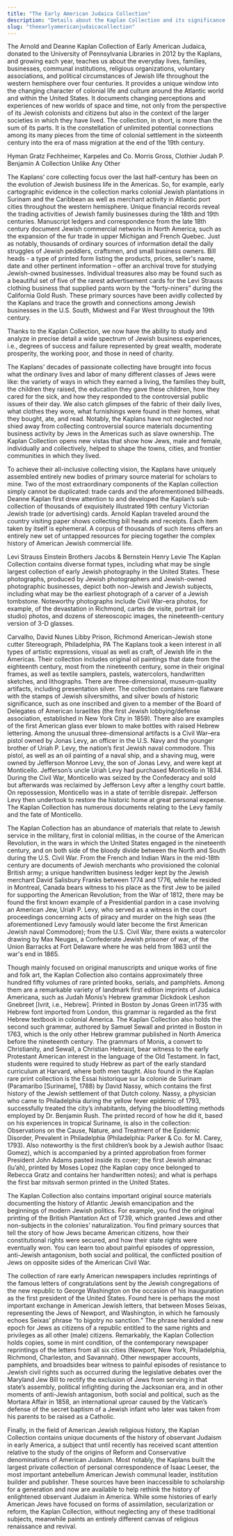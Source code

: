 ```yaml
---
title: "The Early American Judaica Collection"
description: "Details about the Kaplan Collection and its significance in Jewish history."
slug: "theearlyamericanjudaicacollection"
---
```



The Arnold and Deanne Kaplan Collection of Early American Judaica, donated to the University of Pennsylvania Libraries
in 2012 by the Kaplans, and growing each year, teaches us about the everyday lives, families, businesses, communal
institutions, religious organizations, voluntary associations, and political circumstances of Jewish life throughout the
western hemisphere over four centuries. It provides a unique window into the changing character of colonial life and
culture around the Atlantic world and within the United States. It documents changing perceptions and experiences of new
worlds of space and time, not only from the perspective of its Jewish colonists and citizens but also in the context of
the larger societies in which they have lived. The collection, in short, is more than the sum of its parts. It is the
constellation of unlimited potential connections among its many pieces from the time of colonial settlement in the
sixteenth century into the era of mass migration at the end of the 19th century.

Hyman Gratz Fechheimer, Karpeles and Co. Morris Gross, Clothier Judah P. Benjamin
A Collection Unlike Any Other

The Kaplans’ core collecting focus over the last half-century has been on the evolution of Jewish business life in the
Americas. So, for example, early cartographic evidence in the collection marks colonial Jewish plantations in Surinam
and the Caribbean as well as merchant activity in Atlantic port cities throughout the western hemisphere. Unique
financial records reveal the trading activities of Jewish family businesses during the 18th and 19th centuries.
Manuscript ledgers and correspondence from the late 18th century document Jewish commercial networks in North America,
such as the expansion of the fur trade in upper Michigan and French Quebec. Just as notably, thousands of ordinary
sources of information detail the daily struggles of Jewish peddlers, craftsmen, and small business owners. Bill heads -
a type of printed form listing the products, prices, seller's name, date and other pertinent information – offer an
archival trove for studying Jewish-owned businesses. Individual treasures also may be found such as a beautiful set of
five of the rarest advertisement cards for the Levi Strauss clothing business that supplied pants worn by the
“forty-niners” during the California Gold Rush. These primary sources have been avidly collected by the Kaplans and
trace the growth and connections among Jewish businesses in the U.S. South, Midwest and Far West throughout the 19th
century.

Thanks to the Kaplan Collection, we now have the ability to study and analyze in precise detail
a wide spectrum of Jewish business experiences, i.e., degrees of success and failure represented by
great wealth, moderate prosperity, the working poor, and those in need of charity.

The Kaplans' decades of passionate collecting have brought into focus what the ordinary lives and labor of many
different classes of Jews were like: the variety of ways in which they earned a living, the families they built, the
children they raised, the education they gave these children, how they cared for the sick, and how they responded to the
controversial public issues of their day. We also catch glimpses of the fabric of their daily lives, what clothes they
wore, what furnishings were found in their homes, what they bought, ate, and read. Notably, the Kaplans have not
neglected nor shied away from collecting controversial source materials documenting business activity by Jews in the
Americas such as slave ownership. The Kaplan Collection opens new vistas that show how Jews, male and female,
individually and collectively, helped to shape the towns, cities, and frontier communities in which they lived.

To achieve their all-inclusive collecting vision, the Kaplans have uniquely assembled entirely new bodies of primary
source material for scholars to mine. Two of the most extraordinary components of the Kaplan collection simply cannot be
duplicated: trade cards and the aforementioned billheads. Deanne Kaplan first drew attention to and developed the
Kaplan’s sub-collection of thousands of exquisitely illustrated 19th century Victorian Jewish trade (or advertising)
cards. Arnold Kaplan traveled around the country visiting paper shows collecting bill heads and receipts. Each item
taken by itself is ephemeral. A corpus of thousands of such items offers an entirely new set of untapped resources for
piecing together the complex history of American Jewish commercial life.

Levi Strauss Einstein Brothers Jacobs & Bernstein Henry Levie
The Kaplan Collection contains diverse format types, including what may be single largest collection of early Jewish
photography in the United States. These photographs, produced by Jewish photographers and Jewish-owned photographic
businesses, depict both non-Jewish and Jewish subjects, including what may be the earliest photograph of a carver of a
Jewish tombstone. Noteworthy photographs include Civil War–era photos, for example, of the devastation in Richmond,
cartes de visite, portrait (or studio) photos, and dozens of stereoscopic images, the nineteenth-century version of 3-D
glasses.

Carvalho, David Nunes Libby Prison, Richmond American-Jewish stone cutter Stereograph, Philadelphia, PA
The Kaplans took a keen interest in all types of artistic expressions, visual as well as craft, of Jewish life in the
Americas. Their collection includes original oil paintings that date from the eighteenth century, most from the
nineteenth century, some in their original frames, as well as textile samplers, pastels, watercolors, handwritten
sketches, and lithographs. There are three-dimensional, museum-quality artifacts, including presentation silver. The
collection contains rare flatware with the stamps of Jewish silversmiths, and silver bowls of historic significance,
such as one inscribed and given to a member of the Board of Delegates of American Israelites (the first Jewish
lobbying/defense association, established in New York City in 1859). There also are examples of the first American glass
ever blown to make bottles with raised Hebrew lettering. Among the unusual three-dimensional artifacts is a Civil
War–era pistol owned by Jonas Levy, an officer in the U.S. Navy and the younger brother of Uriah P. Levy, the nation’s
first Jewish naval commodore. This pistol, as well as an oil painting of a naval ship, and a shaving mug, were owned by
Jefferson Monroe Levy, the son of Jonas Levy, and were kept at Monticello. Jefferson’s uncle Uriah Levy had purchased
Monticello in 1834. During the Civil War, Monticello was seized by the Confederacy and sold but afterwards was reclaimed
by Jefferson Levy after a lengthy court battle. On repossession, Monticello was in a state of terrible disrepair.
Jefferson Levy then undertook to restore the historic home at great personal expense. The Kaplan Collection has numerous
documents relating to the Levy family and the fate of Monticello.

The Kaplan Collection has an abundance of materials that relate to Jewish service in the military, first in colonial
militias, in the course of the American Revolution, in the wars in which the United States engaged in the nineteenth
century, and on both side of the bloody divide between the North and South during the U.S. Civil War. From the French
and Indian Wars in the mid-18th century are documents of Jewish merchants who provisioned the colonial British army; a
unique handwritten business ledger kept by the Jewish merchant David Salisbury Franks between 1774 and 1776, while he
resided in Montreal, Canada bears witness to his place as the first Jew to be jailed for supporting the American
Revolution; from the War of 1812, there may be found the first known example of a Presidential pardon in a case
involving an American Jew, Uriah P. Levy, who served as a witness in the court proceedings concerning acts of piracy and
murder on the high seas (the aforementioned Levy famously would later become the first American Jewish naval Commodore);
from the U.S. Civil War, there exists a watercolor drawing by Max Neugas, a Confederate Jewish prisoner of war, of the
Union Barracks at Fort Delaware where he was held from 1863 until the war's end in 1865.

Though mainly focused on original manuscripts and unique works of fine and folk art, the Kaplan Collection also contains
approximately three hundred fifty volumes of rare printed books, serials, and pamphlets. Among them are a remarkable
variety of landmark first edition imprints of Judaica Americana, such as Judah Monis’s Hebrew grammar Dickdook Leshon
Gnebreet [Ivrit, i.e., Hebrew]. Printed in Boston by Jonas Green in1735 with Hebrew font imported from London, this
grammar is regarded as the first Hebrew textbook in colonial America. The Kaplan Collection also holds the second such
grammar, authored by Samuel Sewall and printed in Boston in 1763, which is the only other Hebrew grammar published in
North America before the nineteenth century. The grammars of Monis, a convert to Christianity, and Sewall, a Christian
Hebraist, bear witness to the early Protestant American interest in the language of the Old Testament. In fact, students
were required to study Hebrew as part of the early standard curriculum at Harvard, where both men taught. Also found in
the Kaplan rare print collection is the Essai historique sur la colonie de Surinam (Paramaribo [Suriname], 1788) by
David Nassy, which contains the first history of the Jewish settlement of that Dutch colony. Nassy, a physician who came
to Philadelphia during the yellow fever epidemic of 1793, successfully treated the city’s inhabitants, defying the
bloodletting methods employed by Dr. Benjamin Rush. The printed record of how he did it, based on his experiences in
tropical Suriname, is also in the collection: Observations on the Cause, Nature, and Treatment of the Epidemic Disorder,
Prevalent in Philadelphia (Philadelphia: Parker & Co. for M. Carey, 1793). Also noteworthy is the first children’s book
by a Jewish author (Isaac Gomez), which is accompanied by a printed approbation from former President John Adams pasted
inside its cover; the first Jewish almanac (lu’ah), printed by Moses Lopez (the Kaplan copy once belonged to Rebecca
Gratz and contains her handwritten notes); and what is perhaps the first bar mitsvah sermon printed in the United
States.

The Kaplan Collection also contains important original source materials documenting the history of Atlantic Jewish
emancipation and the beginnings of modern Jewish politics. For example, you find the original printing of the British
Plantation Act of 1739, which granted Jews and other non-subjects in the colonies’ naturalization. You find primary
sources that tell the story of how Jews became American citizens, how their constitutional rights were secured, and how
their state rights were eventually won. You can learn too about painful episodes of oppression, anti-Jewish antagonism,
both social and political, the conflicted position of Jews on opposite sides of the American Civil War.

The collection of rare early American newspapers includes reprintings of the famous letters of congratulations sent by
the Jewish congregations of the new republic to George Washington on the occasion of his inauguration as the first
president of the United States. Found here is perhaps the most important exchange in American Jewish letters, that
between Moses Seixas, representing the Jews of Newport, and Washington, in which he famously echoes Seixas’ phrase “to
bigotry no sanction.” The phrase heralded a new epoch for Jews as citizens of a republic entitled to the same rights and
privileges as all other (male) citizens. Remarkably, the Kaplan Collection holds copies, some in mint condition, of the
contemporary newspaper reprintings of the letters from all six cities (Newport, New York, Philadelphia, Richmond,
Charleston, and Savannah). Other newspaper accounts, pamphlets, and broadsides bear witness to painful episodes of
resistance to Jewish civil rights such as occurred during the legislative debates over the Maryland Jew Bill to rectify
the exclusion of Jews from serving in that state’s assembly, political infighting during the Jacksonian era, and in
other moments of anti-Jewish antagonism, both social and political, such as the Mortara Affair in 1858, an international
uproar caused by the Vatican’s defense of the secret baptism of a Jewish infant who later was taken from his parents to
be raised as a Catholic.

Finally, in the field of American Jewish religious history, the Kaplan Collection contains unique documents of the
history of observant Judaism in early America, a subject that until recently has received scant attention relative to
the study of the origins of Reform and Conservative denominations of American Judaism. Most notably, the Kaplans built
the largest private collection of personal correspondence of Isaac Leeser, the most important antebellum American Jewish
communal leader, institution builder and publisher. These sources have been inaccessible to scholarship for a generation
and now are available to help rethink the history of enlightened observant Judaism in America. While some histories of
early American Jews have focused on forms of assimilation, secularization or reform, the Kaplan Collection, without
neglecting any of these traditional subjects, meanwhile paints an entirely different canvas of religious renaissance and
revival.  
